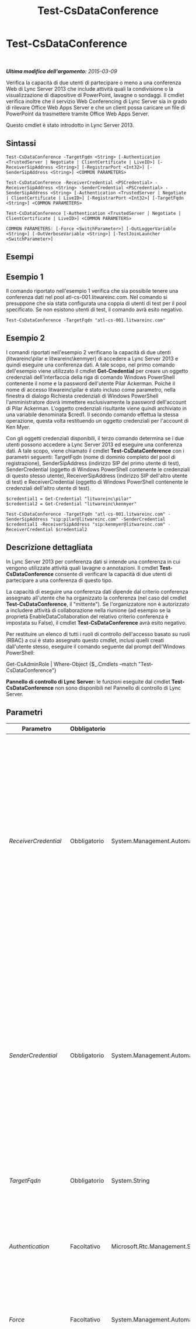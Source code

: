 ﻿---
title: Test-CsDataConference
TOCTitle: Test-CsDataConference
ms:assetid: bd7f3c98-7b10-494e-adce-a9b20428b6cc
ms:mtpsurl: https://technet.microsoft.com/it-it/library/JJ205219(v=OCS.15)
ms:contentKeyID: 49301816
ms.date: 08/24/2015
mtps_version: v=OCS.15
ms.translationtype: HT
---

# Test-CsDataConference

 

_**Ultima modifica dell'argomento:** 2015-03-09_

Verifica la capacità di due utenti di partecipare o meno a una conferenza Web di Lync Server 2013 che include attività quali la condivisione o la visualizzazione di diapositive di PowerPoint, lavagne o sondaggi. Il cmdlet verifica inoltre che il servizio Web Conferencing di Lync Server sia in grado di rilevare Office Web Apps Server e che un client possa caricare un file di PowerPoint da trasmettere tramite Office Web Apps Server.

Questo cmdlet è stato introdotto in Lync Server 2013.

## Sintassi

    Test-CsDataConference -TargetFqdn <String> [-Authentication <TrustedServer | Negotiate | ClientCertificate | LiveID>] [-ReceiverSipAddress <String>] [-RegistrarPort <Int32>] [-SenderSipAddress <String>] <COMMON PARAMETERS>

    Test-CsDataConference -ReceiverCredential <PSCredential> -ReceiverSipAddress <String> -SenderCredential <PSCredential> -SenderSipAddress <String> [-Authentication <TrustedServer | Negotiate | ClientCertificate | LiveID>] [-RegistrarPort <Int32>] [-TargetFqdn <String>] <COMMON PARAMETERS>

    Test-CsDataConference [-Authentication <TrustedServer | Negotiate | ClientCertificate | LiveID>] <COMMON PARAMETERS>

    COMMON PARAMETERS: [-Force <SwitchParameter>] [-OutLoggerVariable <String>] [-OutVerboseVariable <String>] [-TestJoinLauncher <SwitchParameter>]

## Esempi

## Esempio 1

Il comando riportato nell'esempio 1 verifica che sia possibile tenere una conferenza dati nel pool atl-cs-001.litwareinc.com. Nel comando si presuppone che sia stata configurata una coppia di utenti di test per il pool specificato. Se non esistono utenti di test, il comando avrà esito negativo.

    Test-CsDataConference -TargetFqdn "atl-cs-001.litwareinc.com"

## Esempio 2

I comandi riportati nell'esempio 2 verificano la capacità di due utenti (litwareinc\\pilar e litwareinc\\kenmyer) di accedere a Lync Server 2013 e quindi eseguire una conferenza dati. A tale scopo, nel primo comando dell'esempio viene utilizzato il cmdlet **Get-Credential** per creare un oggetto credenziali dell'interfaccia della riga di comando Windows PowerShell contenente il nome e la password dell'utente Pilar Ackerman. Poiché il nome di accesso litwareinc\\pilar è stato incluso come parametro, nella finestra di dialogo Richiesta credenziali di Windows PowerShell l'amministratore dovrà immettere esclusivamente la password dell'account di Pilar Ackerman. L'oggetto credenziali risultante viene quindi archiviato in una variabile denominata $cred1. Il secondo comando effettua la stessa operazione, questa volta restituendo un oggetto credenziali per l'account di Ken Myer.

Con gli oggetti credenziali disponibili, il terzo comando determina se i due utenti possono accedere a Lync Server 2013 ed eseguire una conferenza dati. A tale scopo, viene chiamato il cmdlet **Test-CsDataConference** con i parametri seguenti: TargetFqdn (nome di dominio completo del pool di registrazione), SenderSipAddress (indirizzo SIP del primo utente di test), SenderCredential (oggetto di Windows PowerShell contenente le credenziali di questo stesso utente), ReceiverSipAddress (indirizzo SIP dell'altro utente di test) e ReceiverCredential (oggetto di Windows PowerShell contenente le credenziali dell'altro utente di test).

    $credential1 = Get-Credential "litwareinc\pilar"
    $credential2 = Get-Credential "litwareinc\kenmyer"
    
    Test-CsDataConference -TargetFqdn "atl-cs-001.litwareinc.com" -SenderSipAddress "sip:pilar@litwareinc.com" -SenderCredential $credential1 -ReceiverSipAddress "sip:kenmyer@litwareinc.com" -ReceiverCredential $credential2

## Descrizione dettagliata

In Lync Server 2013 per conferenza dati si intende una conferenza in cui vengono utilizzate attività quali lavagne o annotazioni. Il cmdlet **Test-CsDataConference** consente di verificare la capacità di due utenti di partecipare a una conferenza di questo tipo.

La capacità di eseguire una conferenza dati dipende dal criterio conferenza assegnato all'utente che ha organizzato la conferenza (nel caso del cmdlet **Test-CsDataConference**, il "mittente"). Se l'organizzatore non è autorizzato a includere attività di collaborazione nella riunione (ad esempio se la proprietà EnableDataCollaboration del relativo criterio conferenza è impostata su False), il cmdlet **Test-CsDataConference** avrà esito negativo.

Per restituire un elenco di tutti i ruoli di controllo dell'accesso basato su ruoli (RBAC) a cui è stato assegnato questo cmdlet, inclusi quelli creati dall'utente stesso, eseguire il comando seguente dal prompt dell'Windows PowerShell:

Get-CsAdminRole | Where-Object {$\_.Cmdlets –match "Test-CsDataConference"}

**Pannello di controllo di Lync Server:** le funzioni eseguite dal cmdlet **Test-CsDataConference** non sono disponibili nel Pannello di controllo di Lync Server.

## Parametri


<table>
<colgroup>
<col style="width: 25%" />
<col style="width: 25%" />
<col style="width: 25%" />
<col style="width: 25%" />
</colgroup>
<thead>
<tr class="header">
<th>Parametro</th>
<th>Obbligatorio</th>
<th>Tipo</th>
<th>Descrizione</th>
</tr>
</thead>
<tbody>
<tr class="odd">
<td><p><em>ReceiverCredential</em></p></td>
<td><p>Obbligatorio</p></td>
<td><p>System.Management.Automation.PSCredential</p></td>
<td><p>Oggetto credenziali utente per il primo dei due account utente da testare. Il valore passato a ReceiverCredential deve essere un riferimento oggetto ottenuto utilizzando il cmdlet <strong>Get-Credential</strong>. Il codice seguente ad esempio restituisce un oggetto credenziali dell'utente litwareinc\pilar e archivia tale oggetto in una variabile denominata $y:</p>
<p>$y = Get-Credential &quot;litwareinc\pilar&quot;</p>
<p>Quando si esegue questo comando, è necessario specificare la password utente.</p>
<p>Le credenziali del destinatario non sono necessarie se si esegue la verifica con le impostazioni di configurazione del monitoraggio dell'integrità del pool.</p></td>
</tr>
<tr class="even">
<td><p><em>SenderCredential</em></p></td>
<td><p>Obbligatorio</p></td>
<td><p>System.Management.Automation.PSCredential</p></td>
<td><p>Oggetto credenziali utente per il secondo dei due account utente da testare. Il valore passato a SenderCredential deve essere un riferimento oggetto ottenuto utilizzando il cmdlet <strong>Get-Credential</strong>. Ad esempio, con il codice seguente viene restituito un oggetto credenziali per l'utente litwareinc\kenmyer e tale oggetto viene archiviato in una variabile denominata $x:</p>
<p>$x = Get-Credential &quot;litwareinc\davidegarghentini&quot;</p>
<p>Quando si esegue questo comando, è necessario specificare la password utente.</p>
<p>Le credenziali del mittente non sono necessarie se si esegue la verifica con le impostazioni di configurazione del monitoraggio dell'integrità del pool.</p></td>
</tr>
<tr class="odd">
<td><p><em>TargetFqdn</em></p></td>
<td><p>Obbligatorio</p></td>
<td><p>System.String</p></td>
<td><p>Nome di dominio completo (FQDN) del pool di Chat persistente da verificare.</p></td>
</tr>
<tr class="even">
<td><p><em>Authentication</em></p></td>
<td><p>Facoltativo</p></td>
<td><p>Microsoft.Rtc.Management.SyntheticTransactions.SipSyntheticTransaction+AuthenticationMechanism</p></td>
<td><p>Tipo di autenticazione utilizzato durante l'esecuzione della verifica. I valori consentiti sono:</p>
<p>* TrustedServer</p>
<p>* Negotiate</p>
<p>* ClientCertificate</p>
<p>* LiveID</p></td>
</tr>
<tr class="odd">
<td><p><em>Force</em></p></td>
<td><p>Facoltativo</p></td>
<td><p>System.Management.Automation.SwitchParameter</p></td>
<td><p>Impedisce la visualizzazione di eventuali messaggi di errore non irreversibili che potrebbero verificarsi durante l'esecuzione del comando.</p></td>
</tr>
<tr class="even">
<td><p><em>OutLoggerVariable</em></p></td>
<td><p>Facoltativo</p></td>
<td><p>System.String</p></td>
<td><p>Quando presente, l'output dettagliato relativo all'esecuzione del cmdlet verrà archiviato nella variabile specificata. Questa variabile include una coppia di metodi, ToHTML e ToXML, che possono quindi essere utilizzati per salvare l'output in un file HTML o XML.</p>
<p>Per archiviare l'output in una variabile logger denominata $TestOutput, utilizzare la sintassi seguente:</p>
<p>-OutLoggerVariable TestOutput</p>
<p>Nota: non anteporre un carattere $ quando si specifica il nome della variabile.</p>
<p>Per salvare le informazioni archiviate nella variabile del logger su un file HTML, utilizzare un comando simile al seguente:</p>
<p>$TestOutput.ToHTML() &gt; C:\Logs\TestOutput.html</p>
<p>Per salvare le informazioni archiviate nella variabile logger in un file XML, utilizzare un comando analogo al seguente:</p>
<p>$TestOutput.ToXML() &gt; C:\Logs\TestOutput.xml</p></td>
</tr>
<tr class="odd">
<td><p><em>OutVerboseVariable</em></p></td>
<td><p>Facoltativo</p></td>
<td><p>System.String</p></td>
<td><p>Quando presente, l'output dettagliato relativo all'esecuzione del cmdlet verrà archiviato nella variabile specificata. Per archiviare, ad esempio, l'output in una variabile denominata $TestOutput, utilizzare la sintassi seguente:</p>
<p>-OutVerboseVariable TestOutput</p>
<p>Non anteporre un carattere $ quando si specifica il nome della variabile.</p></td>
</tr>
<tr class="even">
<td><p><em>ReceiverSipAddress</em></p></td>
<td><p>Facoltativo</p></td>
<td><p>System.String</p></td>
<td><p>Indirizzo SIP del primo dei due account utente da verificare. Ad esempio:</p>
<p>-ReceiverSipAddress &quot;sip:pilar@litwareinc.com&quot;</p>
<p>Il parametro ReceiverSIPAddress deve fare riferimento allo stesso account utente di ReceiverCredential.</p>
<p>L'indirizzo SIP non è necessario se si esegue la verifica con le impostazioni di configurazione del monitoraggio dell'integrità del pool.</p></td>
</tr>
<tr class="odd">
<td><p><em>RegistrarPort</em></p></td>
<td><p>Facoltativo</p></td>
<td><p>System.Int32</p></td>
<td><p>Porta SIP utilizzata dal servizio di registrazione. Questo parametro non è necessario se il servizio di registrazione utilizza la porta predefinita 5061.</p></td>
</tr>
<tr class="even">
<td><p><em>SenderSipAddress</em></p></td>
<td><p>Facoltativo</p></td>
<td><p>System.String</p></td>
<td><p>Indirizzo SIP del secondo dei due account utente da verificare. Ad esempio:</p>
<p>-SenderSipAddress &quot;sip:kenmyer@litwareinc.com&quot;</p>
<p>Il parametro SenderSipAddress deve fare riferimento allo stesso account utente di SenderCredential.</p>
<p>L'indirizzo SIP non è necessario se si esegue la verifica con le impostazioni di configurazione del monitoraggio dell'integrità del pool.</p></td>
</tr>
<tr class="odd">
<td><p><em>TestJoinLauncher</em></p></td>
<td><p>Facoltativo</p></td>
<td><p>System.Management.Automation.SwitchParameter</p></td>
<td><p>Se presente, verifica la possibilità di Join Launcher di partecipare a una conferenza. Join Launcher viene utilizzato per facilitare la partecipazione degli utenti di dispositivi mobili, e di conseguenza degli utenti del servizio per dispositivi mobili, alle conferenze.</p></td>
</tr>
</tbody>
</table>


## Tipi di input

Nessuno. Il cmdlet **Test-CsDataConference** non accetta input inviato tramite pipe.

## Tipi restituiti

Il cmdlet **Test-CsDataConference** restituisce istanze dell'oggetto Microsoft.Rtc.SyntheticTransactions.TaskOutput.

## Vedere anche

#### Ulteriori risorse

[Test-CsASConference](test-csasconference.md)

